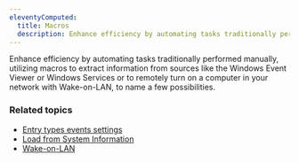 ```yaml
---
eleventyComputed:
  title: Macros
  description: Enhance efficiency by automating tasks traditionally performed manually, utilizing macros to extract information from sources like the Windows Event Viewer or Windows Services or to remotely turn on a computer in your network with Wake-on-LAN, to name a few possibilities.
---
```

Enhance efficiency by automating tasks traditionally performed manually, utilizing macros to extract information from sources like the Windows Event Viewer or Windows Services or to remotely turn on a computer in your network with Wake-on-LAN, to name a few possibilities.

### Related topics  
* [Entry types events settings](/kb/remote-desktop-manager/how-to-articles/entry-types-events-settings/)  
* [Load from System Information](/kb/remote-desktop-manager/knowledge-base/load-from-inventory/)  
* [Wake-on-LAN](/kb/remote-desktop-manager/knowledge-base/wake-on-lan/)  
